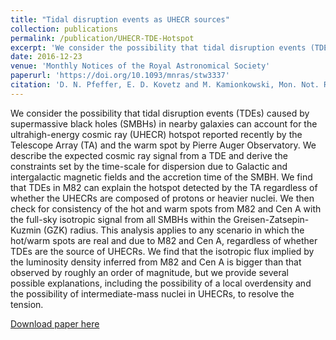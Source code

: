```yaml
---
title: "Tidal disruption events as UHECR sources"
collection: publications
permalink: /publication/UHECR-TDE-Hotspot
excerpt: 'We consider the possibility that tidal disruption events (TDEs) caused by supermassive black holes (SMBHs) in nearby galaxies can account for the ultrahigh-energy cosmic ray (UHECR) hotspot reported recently by the Telescope Array (TA) and the warm spot by Pierre Auger Observatory.'
date: 2016-12-23
venue: 'Monthly Notices of the Royal Astronomical Society'
paperurl: 'https://doi.org/10.1093/mnras/stw3337'
citation: 'D. N. Pfeffer, E. D. Kovetz and M. Kamionkowski, Mon. Not. Roy. Astron. Soc. 466, no. 3, 2922 (2017)'
---
```

We consider the possibility that tidal disruption events (TDEs) caused by supermassive black holes (SMBHs) in nearby galaxies can account for the ultrahigh-energy cosmic ray (UHECR) hotspot reported recently by the Telescope Array (TA) and the warm spot by Pierre Auger Observatory. We describe the expected cosmic ray signal from a TDE and derive the constraints set by the time-scale for dispersion due to Galactic and intergalactic magnetic fields and the accretion time of the SMBH. We find that TDEs in M82 can explain the hotspot detected by the TA regardless of whether the UHECRs are composed of protons or heavier nuclei. We then check for consistency of the hot and warm spots from M82 and Cen A with the full-sky isotropic signal from all SMBHs within the Greisen-Zatsepin-Kuzmin (GZK) radius. This analysis applies to any scenario in which the hot/warm spots are real and due to M82 and Cen A, regardless of whether TDEs are the source of UHECRs. We find that the isotropic flux implied by the luminosity density inferred from M82 and Cen A is bigger than that observed by roughly an order of magnitude, but we provide several possible explanations, including the possibility of a local overdensity and the possibility of intermediate-mass nuclei in UHECRs, to resolve the tension.

[Download paper here](http://dnpfeffer.github.io/files/uhecr-tdes.pdf)